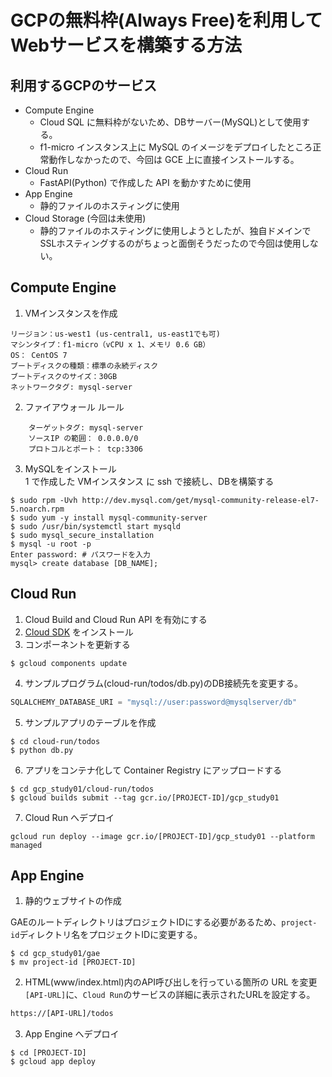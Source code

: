 # GCPの無料枠(Always Free)を利用してWebサービスを構築する方法
## 利用するGCPのサービス
- Compute Engine 
  - Cloud SQL に無料枠がないため、DBサーバー(MySQL)として使用する。
  - f1-micro インスタンス上に MySQL のイメージをデプロイしたところ正常動作しなかったので、今回は GCE 上に直接インストールする。
- Cloud Run
  - FastAPI(Python) で作成した API を動かすために使用
- App Engine
  - 静的ファイルのホスティングに使用
- Cloud Storage (今回は未使用)
  - 静的ファイルのホスティングに使用しようとしたが、独自ドメインでSSLホスティングするのがちょっと面倒そうだったので今回は使用しない。

## Compute Engine
1. VMインスタンスを作成  
```
リージョン：us-west1 (us-central1, us-east1でも可)  
マシンタイプ：f1-micro（vCPU x 1、メモリ 0.6 GB）  
OS： CentOS 7  
ブートディスクの種類：標準の永続ディスク  
ブートディスクのサイズ：30GB  
ネットワークタグ: mysql-server
```

2. ファイアウォール ルール  
```
    ターゲットタグ: mysql-server  
    ソースIP の範囲： 0.0.0.0/0  
    プロトコルとポート： tcp:3306
```

3. MySQLをインストール  
1 で作成した VMインスタンス に ssh で接続し、DBを構築する
```
$ sudo rpm -Uvh http://dev.mysql.com/get/mysql-community-release-el7-5.noarch.rpm
$ sudo yum -y install mysql-community-server
$ sudo /usr/bin/systemctl start mysqld
$ sudo mysql_secure_installation
$ mysql -u root -p
Enter password: # パスワードを入力 
mysql> create database [DB_NAME];
```

## Cloud Run
1. Cloud Build and Cloud Run API を有効にする
2. [Cloud SDK](https://cloud.google.com/sdk/docs?hl=ja) をインストール
3. コンポーネントを更新する
```
$ gcloud components update
```
4. サンプルプログラム(cloud-run/todos/db.py)のDB接続先を変更する。
```python:db.py
SQLALCHEMY_DATABASE_URI = "mysql://user:password@mysqlserver/db"
```
5. サンプルアプリのテーブルを作成
```
$ cd cloud-run/todos
$ python db.py
```
6. アプリをコンテナ化して Container Registry にアップロードする
```
$ cd gcp_study01/cloud-run/todos
$ gcloud builds submit --tag gcr.io/[PROJECT-ID]/gcp_study01
```
7. Cloud Run へデプロイ
```
gcloud run deploy --image gcr.io/[PROJECT-ID]/gcp_study01 --platform managed
```

## App Engine
1. 静的ウェブサイトの作成  

GAEのルートディレクトリはプロジェクトIDにする必要があるため、`project-id`ディレクトリ名をプロジェクトIDに変更する。
```
$ cd gcp_study01/gae
$ mv project-id [PROJECT-ID]
```
2. HTML(www/index.html)内のAPI呼び出しを行っている箇所の URL を変更  
`[API-URL]`に、`Cloud Run`のサービスの詳細に表示されたURLを設定する。
```html:index.html
https://[API-URL]/todos
```
3. App Engine へデプロイ
```
$ cd [PROJECT-ID]
$ gcloud app deploy
```